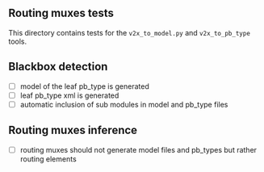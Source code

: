 ## Routing muxes tests

This directory contains tests for the `v2x_to_model.py` and `v2x_to_pb_type` tools.

## Blackbox detection

 - [ ] model of the leaf pb\_type is generated
 - [ ] leaf pb\_type xml is generated
 - [ ] automatic inclusion of sub modules in model and pb\_type files

## Routing muxes inference

 - [ ] routing muxes should not generate model files and pb\_types but rather routing elements
